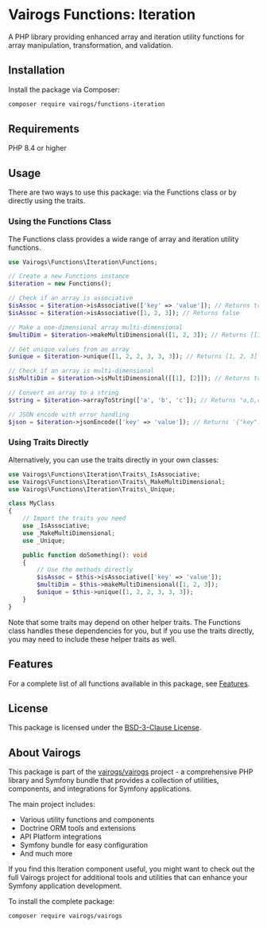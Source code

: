 # Vairogs Functions: Iteration

A PHP library providing enhanced array and iteration utility functions for array manipulation, transformation, and validation.

## Installation

Install the package via Composer:

```bash
composer require vairogs/functions-iteration
```

## Requirements

PHP 8.4 or higher

## Usage

There are two ways to use this package: via the Functions class or by directly using the traits.

### Using the Functions Class

The Functions class provides a wide range of array and iteration utility functions.

```php
use Vairogs\Functions\Iteration\Functions;

// Create a new Functions instance
$iteration = new Functions();

// Check if an array is associative
$isAssoc = $iteration->isAssociative(['key' => 'value']); // Returns true
$isAssoc = $iteration->isAssociative([1, 2, 3]); // Returns false

// Make a one-dimensional array multi-dimensional
$multiDim = $iteration->makeMultiDimensional([1, 2, 3]); // Returns [[1], [2], [3]]

// Get unique values from an array
$unique = $iteration->unique([1, 2, 2, 3, 3, 3]); // Returns [1, 2, 3]

// Check if an array is multi-dimensional
$isMultiDim = $iteration->isMultiDimensional([[1], [2]]); // Returns true

// Convert an array to a string
$string = $iteration->arrayToString(['a', 'b', 'c']); // Returns "a,b,c"

// JSON encode with error handling
$json = $iteration->jsonEncode(['key' => 'value']); // Returns '{"key":"value"}'
```

### Using Traits Directly

Alternatively, you can use the traits directly in your own classes:

```php
use Vairogs\Functions\Iteration\Traits\_IsAssociative;
use Vairogs\Functions\Iteration\Traits\_MakeMultiDimensional;
use Vairogs\Functions\Iteration\Traits\_Unique;

class MyClass
{
    // Import the traits you need
    use _IsAssociative;
    use _MakeMultiDimensional;
    use _Unique;

    public function doSomething(): void
    {
        // Use the methods directly
        $isAssoc = $this->isAssociative(['key' => 'value']);
        $multiDim = $this->makeMultiDimensional([1, 2, 3]);
        $unique = $this->unique([1, 2, 2, 3, 3, 3]);
    }
}
```

Note that some traits may depend on other helper traits. The Functions class handles these dependencies for you, but if you use the traits directly, you may need to include these helper traits as well.

## Features

For a complete list of all functions available in this package, see [Features](docs/features.md).

## License

This package is licensed under the [BSD-3-Clause License](LICENSE).

## About Vairogs

This package is part of the [vairogs/vairogs](https://github.com/vairogs/vairogs) project - a comprehensive PHP library and Symfony bundle that provides a collection of utilities, components, and integrations for Symfony applications. 

The main project includes:
- Various utility functions and components
- Doctrine ORM tools and extensions
- API Platform integrations
- Symfony bundle for easy configuration
- And much more

If you find this Iteration component useful, you might want to check out the full Vairogs project for additional tools and utilities that can enhance your Symfony application development.

To install the complete package:

```bash
composer require vairogs/vairogs
```
